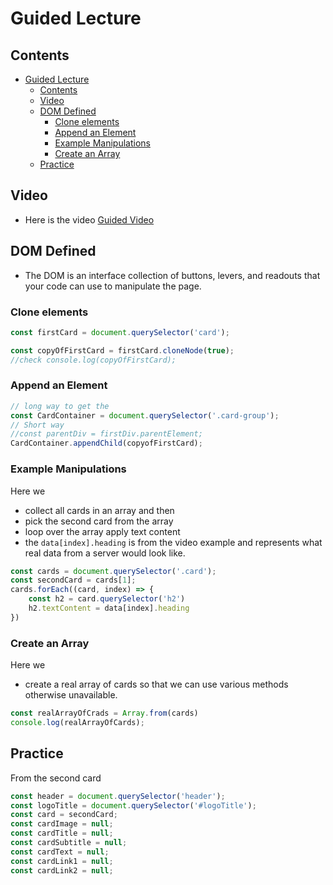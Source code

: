 # Guided Lecture

## Contents

- [Guided Lecture](#guided-lecture)
  - [Contents](#contents)
  - [Video](#video)
  - [DOM Defined](#dom-defined)
    - [Clone elements](#clone-elements)
    - [Append an Element](#append-an-element)
    - [Example Manipulations](#example-manipulations)
    - [Create an Array](#create-an-array)
  - [Practice](#practice)

## Video

- Here is the video [Guided Video](https://www.youtube.com/watch?v=XydfZvsoOJw&t=7s)

## DOM Defined

- The DOM is an interface collection of buttons, levers, and readouts that your code can use to manipulate the page.
  
### Clone elements

```javascript
const firstCard = document.querySelector('card');

const copyOfFirstCard = firstCard.cloneNode(true);
//check console.log(copyOfFirstCard);
```

### Append an Element

```javascript
// long way to get the 
const CardContainer = document.querySelector('.card-group');
// Short way
//const parentDiv = firstDiv.parentElement;
CardContainer.appendChild(copyofFirstCard);
```

### Example Manipulations

Here we

- collect all cards in an array and then
- pick the second card from the array
- loop over the array apply text content
- the `data[index].heading` is from the video example and represents what real data from a server would look like.

```javascript
const cards = document.querySelector('.card');
const secondCard = cards[1];
cards.forEach((card, index) => {
    const h2 = card.querySelector('h2')
    h2.textContent = data[index].heading
})
```

### Create an Array

Here we

- create a real array of cards so that we can use various methods otherwise unavailable.

```javascript
const realArrayOfCrads = Array.from(cards)
console.log(realArrayOfCards);
```

## Practice

From the second card

```JavaScript
const header = document.querySelector('header');
const logoTitle = document.querySelector('#logoTitle');
const card = secondCard;
const cardImage = null;
const cardTitle = null;
const cardSubtitle = null;
const cardText = null;
const cardLink1 = null;
const cardLink2 = null;
```
